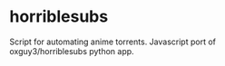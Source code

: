 # horriblesubs
Script for automating anime torrents. Javascript port of oxguy3/horriblesubs python app.
